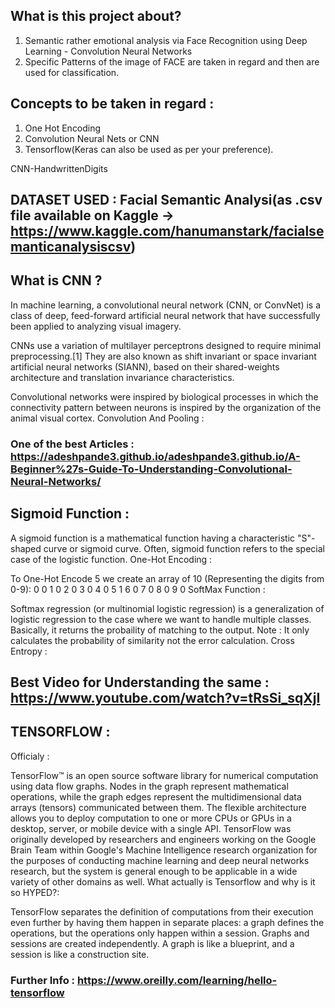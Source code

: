 

## What is this project about?

  1. Semantic  rather emotional analysis via Face Recognition using Deep Learning - Convolution Neural Networks
  2. Specific Patterns of the image of FACE are taken in regard and then are used for classification.
  
## Concepts to be taken in regard :

  1. One Hot Encoding
  2. Convolution Neural Nets or CNN
  3. Tensorflow(Keras can also be used as per your preference).
  
  CNN-HandwrittenDigits


## DATASET USED :  Facial Semantic Analysi(as .csv file available on Kaggle -> https://www.kaggle.com/hanumanstark/facialsemanticanalysiscsv)

## What is CNN ?

In machine learning, a convolutional neural network (CNN, or ConvNet) is a class of deep, feed-forward artificial neural network that have successfully been applied to analyzing visual imagery.

CNNs use a variation of multilayer perceptrons designed to require minimal preprocessing.[1] They are also known as shift invariant or space invariant artificial neural networks (SIANN), based on their shared-weights architecture and translation invariance characteristics.

Convolutional networks were inspired by biological processes in which the connectivity pattern between neurons is inspired by the organization of the animal visual cortex.
Convolution And Pooling :

### One of the best Articles : https://adeshpande3.github.io/adeshpande3.github.io/A-Beginner%27s-Guide-To-Understanding-Convolutional-Neural-Networks/

## Sigmoid Function :

A sigmoid function is a mathematical function having a characteristic "S"-shaped curve or sigmoid curve. Often, sigmoid function refers to the special case of the logistic function.
One-Hot Encoding :

To One-Hot Encode 5 we create an array of 10 (Representing the digits from 0-9): 0 0 1 0 2 0 3 0 4 0 5 1 6 0 7 0 8 0 9 0
SoftMax Function :

Softmax regression (or multinomial logistic regression) is a generalization of logistic regression to the case where we want to handle multiple classes. Basically, it returns the probaility of matching to the output.
Note : It only calculates the probability of similarity not the error calculation.
Cross Entropy :

## Best Video for Understanding the same :   https://www.youtube.com/watch?v=tRsSi_sqXjI

## TENSORFLOW :
Officialy :

TensorFlow™ is an open source software library for numerical computation using data flow graphs. Nodes in the graph represent mathematical operations, while the graph edges represent the multidimensional data arrays (tensors) communicated between them. The flexible architecture allows you to deploy computation to one or more CPUs or GPUs in a desktop, server, or mobile device with a single API. TensorFlow was originally developed by researchers and engineers working on the Google Brain Team within Google's Machine Intelligence research organization for the purposes of conducting machine learning and deep neural networks research, but the system is general enough to be applicable in a wide variety of other domains as well.
What actually is Tensorflow and why is it so HYPED?:

TensorFlow separates the definition of computations from their execution even further by having them happen in separate places: a graph defines the operations, but the operations only happen within a session. Graphs and sessions are created independently. A graph is like a blueprint, and a session is like a construction site.
### Further Info : https://www.oreilly.com/learning/hello-tensorflow
